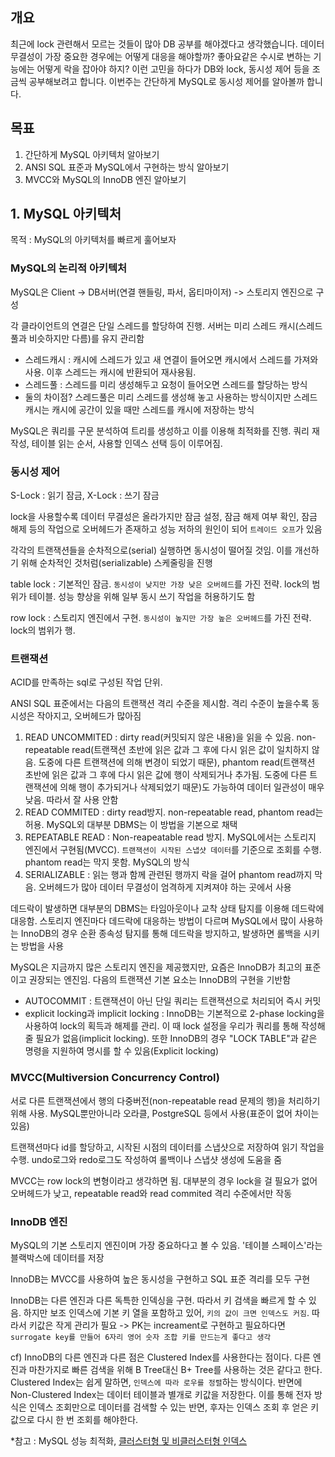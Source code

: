 ## 개요

최근에 lock 관련해서 모르는 것들이 많아 DB 공부를 해야겠다고 생각했습니다. 데이터 무결성이 가장 중요한 경우에는 어떻게 대응을 해야할까? 좋아요같은 수시로 변하는 기능에는 어떻게 락을 잡아야 하지? 이런 고민을 하다가 DB와 lock, 동시성 제어 등을 조금씩 공부해보려고 합니다. 이번주는 간단하게 MySQL로 동시성 제어를 알아볼까 합니다.

## 목표

1. 간단하게 MySQL 아키텍처 알아보기
2. ANSI SQL 표준과 MySQL에서 구현하는 방식 알아보기
3. MVCC와 MySQL의 InnoDB 엔진 알아보기

## 1. MySQL 아키텍처

목적 : MySQL의 아키텍처를 빠르게 훌어보자

### MySQL의 논리적 아키텍처

MySQL은 Client -> DB서버(연결 핸들링, 파서, 옵티마이저) -> 스토리지 엔진으로 구성

각 클라이언트의 연결은 단일 스레드를 할당하여 진행. 서버는 미리 스레드 캐시(스레드 풀과 비슷하지만 다름)를 유지 관리함
- 스레드캐시 : 캐시에 스레드가 있고 새 연결이 들어오면 캐시에서 스레드를 가져와 사용. 이후 스레드는 캐시에 반환되어 재사용됨.
- 스레드풀 : 스레드를 미리 생성해두고 요청이 들어오면 스레드를 할당하는 방식
- 둘의 차이점? 스레드풀은 미리 스레드를 생성해 놓고 사용하는 방식이지만 스레드 캐시는 캐시에 공간이 있을 때만 스레드를 캐시에 저장하는 방식

MySQL은 쿼리를 구문 분석하여 트리를 생성하고 이를 이용해 최적화를 진행. 쿼리 재작성, 테이블 읽는 순서, 사용할 인덱스 선택 등이 이루어짐.

### 동시성 제어

S-Lock : 읽기 잠금, X-Lock : 쓰기 잠금

lock을 사용할수록 데이터 무결성은 올라가지만 잠금 설정, 잠금 해제 여부 확인, 잠금 해제 등의 작업으로 오버헤드가 존재하고 성능 저하의 원인이 되어 `트레이드 오프`가 있음

각각의 트랜잭션들을 순차적으로(serial) 실행하면 동시성이 떨어질 것임. 이를 개선하기 위해 순차적인 것처럼(serializable) 스케줄링을 진행

table lock : 기본적인 잠금. `동시성이 낮지만 가장 낮은 오버헤드`를 가진 전략. lock의 범위가 테이블. 성능 향상을 위해 일부 동시 쓰기 작업을 허용하기도 함

row lock : 스토리지 엔진에서 구현. `동시성이 높지만 가장 높은 오버헤드`를 가진 전략. lock의 범위가 행.

### 트랜잭션

ACID를 만족하는 sql로 구성된 작업 단위.

ANSI SQL 표준에서는 다음의 트랜잭션 격리 수준을 제시함. 격리 수준이 높을수록 동시성은 작아지고, 오버헤드가 많아짐

1. READ UNCOMMITED : dirty read(커밋되지 않은 내용)을 읽을 수 있음. non-repeatable read(트랜잭션 초반에 읽은 값과 그 후에 다시 읽은 값이 일치하지 않음. 도중에 다른 트랜잭션에 의해 변경이 되었기 때문), phantom read(트랜잭션 초반에 읽은 값과 그 후에 다시 읽은 값에 행이 삭제되거나 추가됨. 도중에 다른 트랜잭션에 의해 행이 추가되거나 삭제되었기 때문)도 가능하여 데이터 일관성이 매우 낮음. 따라서 잘 사용 안함
2. READ COMMITED : dirty read방지. non-repeatable read, phantom read는 허용. MySQL외 대부분 DBMS는 이 방법을 기본으로 채택
3. REPEATABLE READ : Non-reapeatable read 방지. MySQL에서는 스토리지 엔진에서 구현됨(MVCC). `트랜잭션이 시작된 스냅샷 데이터`를 기준으로 조회를 수행. phantom read는 막지 못함. MySQL의 방식
4. SERIALIZABLE : 읽는 행과 함께 관련된 행까지 락을 걸어 phantom read까지 막음. 오버헤드가 많아 데이터 무결성이 엄격하게 지켜져야 하는 곳에서 사용

데드락이 발생하면 대부분의 DBMS는 타임아웃이나 교착 상태 탐지를 이용해 데드락에 대응함. 스토리지 엔진마다 데드락에 대응하는 방법이 다르며 MySQL에서 많이 사용하는 InnoDB의 경우 순환 종속성 탐지를 통해 데드락을 방지하고, 발생하면 롤백을 시키는 방법을 사용

MySQL은 지금까지 많은 스토리지 엔진을 제공했지만, 요즘은 InnoDB가 최고의 표준이고 권장되는 엔진임. 다음의 트랜잭션 기본 요소는 InnoDB의 구현을 기반함

- AUTOCOMMIT : 트랜잭션이 아닌 단일 쿼리는 트랜잭션으로 처리되어 즉시 커밋
- explicit locking과 implicit locking : InnoDB는 기본적으로 2-phase locking을 사용하여 lock의 획득과 해제를 관리. 이 때 lock 설정을 우리가 쿼리를 통해 작성해줄 필요가 없음(implicit locking). 또한 InnoDB의 경우 "LOCK TABLE"과 같은 명령을 지원하여 명시를 할 수 있음(Explicit locking)

### MVCC(Multiversion Concurrency Control)

서로 다른 트랜잭션에서 행의 다중버전(non-repeatable read 문제의 행)을 처리하기 위해 사용. MySQL뿐만아니라 오라클, PostgreSQL 등에서 사용(표준이 없어 차이는 있음)

트랜잭션마다 id를 할당하고, 시작된 시점의 데이터를 스냅샷으로 저장하여 읽기 작업을 수행. undo로그와 redo로그도 작성하여 롤백이나 스냅샷 생성에 도움을 줌

MVCC는 row lock의 변형이라고 생각하면 됨. 대부분의 경우 lock을 걸 필요가 없어 오버헤드가 낮고, repeatable read와 read commited 격리 수준에서만 작동

### InnoDB 엔진

MySQL의 기본 스토리지 엔진이며 가장 중요하다고 볼 수 있음. '테이블 스페이스'라는 블랙박스에 데이터를 저장

InnoDB는 MVCC를 사용하여 높은 동시성을 구현하고 SQL 표준 격리를 모두 구현

InnoDB는 다른 엔진과 다른 독특한 인덱싱을 구현. 따라서 키 검색을 빠르게 할 수 있음. 하지만 보조 인덱스에 기본 키 열을 포함하고 있어, `키의 값이 크면 인덱스도 커짐`. 따라서 키값은 작게 관리가 필요 -> PK는 increament로 구현하고 필요하다면 `surrogate key를 만들어 6자리 영어 숫자 조합 키를 만드는게 좋다고 생각`

cf) InnoDB의 다른 엔진과 다른 점은 Clustered Index를 사용한다는 점이다. 다른 엔진과 마찬가지로 빠른 검색을 위해 B Tree대신 B+ Tree를 사용하는 것은 같다고 한다.
Clustered Index는 쉽게 말하면, `인덱스에 따라 로우를 정렬`하는 방식이다. 반면에 Non-Clustered Index는 데이터 테이블과 별개로 키값을 저장한다.
이를 통해 전자 방식은 인덱스 조회만으로 데이터를 검색할 수 있는 반면, 후자는 인덱스 조회 후 얻은 키 값으로 다시 한 번 조회를 해야한다.

\*참고 : MySQL 성능 최적화, [클러스터형 및 비클러스터형 인덱스](https://learn.microsoft.com/ko-kr/sql/relational-databases/indexes/clustered-and-nonclustered-indexes-described?view=sql-server-ver16)